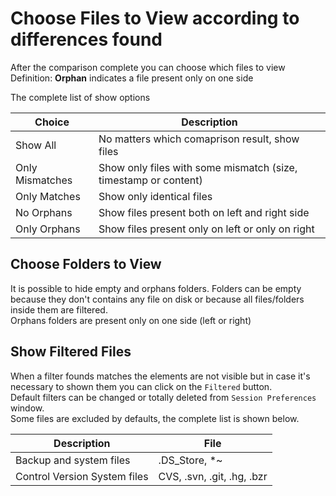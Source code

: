 # Choose Files to View according to differences found

After the comparison complete you can choose which files to view  
Definition: **Orphan** indicates a file present only on one side

The complete list of show options

<div class="table-wrapper">
    <table class="alt">
        <thead>
            <tr>
                <th>Choice</th>
                <th>Description</th>
            </tr>
        </thead>
        <tbody>
            <tr>
                <td>Show All</td>
                <td>No matters which comaprison result, show files</td>
            </tr>
            <tr>
                <td>Only Mismatches</td>
                <td>Show only files with some mismatch (size, timestamp or content)</td>
            </tr>
            <tr>
                <td>Only Matches</td>
                <td>Show only identical files</td>
            </tr>
            <tr>
                <td>No Orphans</td>
                <td>Show files present both on left and right side</td>
            </tr>
            <tr>
                <td>Only Orphans</td>
                <td>Show files present only on left or only on right</td>
            </tr>
        </tbody>
    </table>
</div>

## Choose Folders to View

It is possible to hide empty and orphans folders.
Folders can be empty because they don't contains any file on disk or because all files/folders inside them are filtered.  
Orphans folders are present only on one side (left or right)

## Show Filtered Files

When a filter founds matches the elements are not visible but in case it's necessary to shown them you can click on the `Filtered` button.  
Default filters can be changed or totally deleted from `Session Preferences` window.  
Some files are excluded by defaults, the complete list is shown below.

<div class="table-wrapper">
    <table class="alt">
        <thead>
            <tr>
                <th>Description</th>
                <th>File</th>
            </tr>
        </thead>
        <tbody>
            <tr>
                <td>Backup and system files</td>
                <td>.DS_Store, *~</td>
            </tr>
            <tr>
                <td>Control Version System files </td>
                <td>CVS, .svn, .git, .hg, .bzr</td>
            </tr>
        </tbody>
    </table>
</div>
